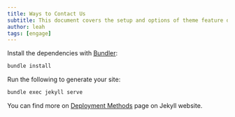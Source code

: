 ```yaml
---
title: Ways to Contact Us
subtitle: This document covers the setup and options of theme feature described in the doc title
author: leah
tags: [engage]
---
```


Install the dependencies with [Bundler](http://bundler.io/):

```bash
bundle install
```

Run the following to generate your site:
```bash
bundle exec jekyll serve
```

You can find more on [Deployment Methods](https://jekyllrb.com/docs/deployment-methods/) page on Jekyll website.